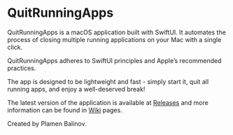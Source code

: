# QuitRunningApps

QuitRunningApps is a macOS application built with SwiftUI. It automates the process of closing multiple running applications on your Mac with a single click.

QuitRunningApps adheres to SwiftUI principles and Apple’s recommended practices.

The app is designed to be lightweight and fast - simply start it, quit all running apps, and enjoy a well-deserved break!

The latest version of the application is available at [Releases](https://github.com/pbalinov/QuitRunningApps/releases) and more information can be found in [Wiki](https://github.com/pbalinov/QuitRunningApps/wiki) pages.

Created by Plamen Balinov.
